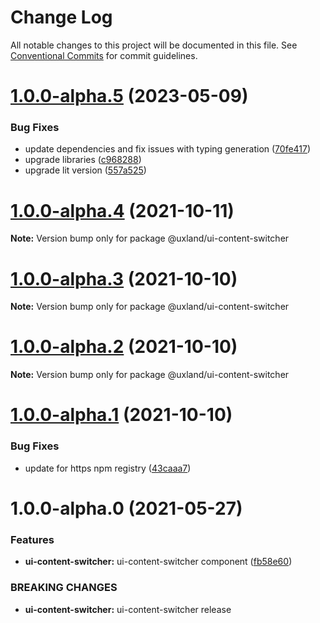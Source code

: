 # Change Log

All notable changes to this project will be documented in this file.
See [Conventional Commits](https://conventionalcommits.org) for commit guidelines.

# [1.0.0-alpha.5](https://github.com/uxland/lit/compare/@uxland/ui-content-switcher@1.0.0-alpha.4...@uxland/ui-content-switcher@1.0.0-alpha.5) (2023-05-09)


### Bug Fixes

* update dependencies and fix issues with typing generation ([70fe417](https://github.com/uxland/lit/commit/70fe4175dfe186384898a4e243128f3948fe44c4))
* upgrade libraries ([c968288](https://github.com/uxland/lit/commit/c9682888a3d3fc2e730fdabcda1e84be633cb2c7))
* upgrade lit version ([557a525](https://github.com/uxland/lit/commit/557a525f3ceae6525b2bd2d336ea3feb52e6e26a))





# [1.0.0-alpha.4](https://github.com/uxland/lit/compare/@uxland/ui-content-switcher@1.0.0-alpha.3...@uxland/ui-content-switcher@1.0.0-alpha.4) (2021-10-11)

**Note:** Version bump only for package @uxland/ui-content-switcher





# [1.0.0-alpha.3](https://github.com/uxland/lit/compare/@uxland/ui-content-switcher@1.0.0-alpha.2...@uxland/ui-content-switcher@1.0.0-alpha.3) (2021-10-10)

**Note:** Version bump only for package @uxland/ui-content-switcher





# [1.0.0-alpha.2](https://github.com/uxland/lit/compare/@uxland/ui-content-switcher@1.0.0-alpha.1...@uxland/ui-content-switcher@1.0.0-alpha.2) (2021-10-10)

**Note:** Version bump only for package @uxland/ui-content-switcher





# [1.0.0-alpha.1](https://github.com/uxland/lit/compare/@uxland/ui-content-switcher@1.0.0-alpha.0...@uxland/ui-content-switcher@1.0.0-alpha.1) (2021-10-10)


### Bug Fixes

* update for https npm registry ([43caaa7](https://github.com/uxland/lit/commit/43caaa7115605279ee77f92a89113ee8940a4941))





# 1.0.0-alpha.0 (2021-05-27)


### Features

* **ui-content-switcher:** ui-content-switcher component ([fb58e60](https://github.com/uxland/lit/commit/fb58e60736e4456810dec4da30b3577bb84be8e8))


### BREAKING CHANGES

* **ui-content-switcher:** ui-content-switcher release
